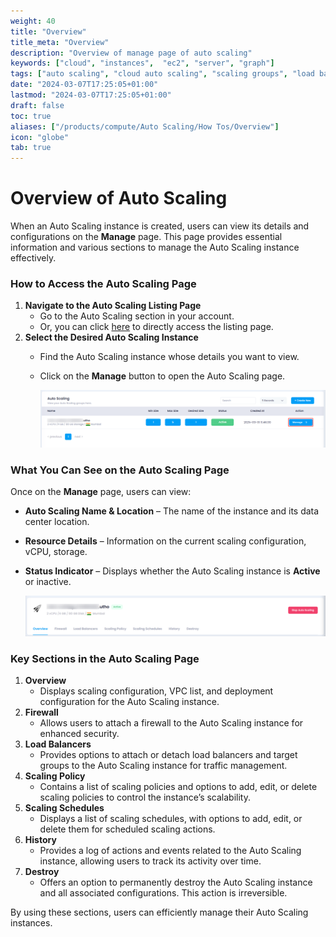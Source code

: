 ```yaml
---
weight: 40
title: "Overview"
title_meta: "Overview"
description: "Overview of manage page of auto scaling"
keywords: ["cloud", "instances",  "ec2", "server", "graph"]
tags: ["auto scaling", "cloud auto scaling", "scaling groups", "load balancing", "automatic resource scaling"]
date: "2024-03-07T17:25:05+01:00"
lastmod: "2024-03-07T17:25:05+01:00"
draft: false
toc: true
aliases: ["/products/compute/Auto Scaling/How Tos/Overview"]
icon: "globe"
tab: true
---
```




# **Overview of Auto Scaling**

When an Auto Scaling instance is created, users can view its details and configurations on the **Manage** page. This page provides essential information and various sections to manage the Auto Scaling instance effectively.

### **How to Access the Auto Scaling Page**

1. **Navigate to the Auto Scaling Listing Page**
   * Go to the Auto Scaling section in your account.
   * Or, you can click [here](https://console.utho.com/auto-scaling "Auto Scaling Listing Page") to directly access the listing page.
2. **Select the Desired Auto Scaling Instance**
   * Find the Auto Scaling instance whose details you want to view.
   * Click on the **Manage** button to open the Auto Scaling page.

     ![1743762436313](image/index/1743762436313.png)

### **What You Can See on the Auto Scaling Page**

Once on the **Manage** page, users can view:

* **Auto Scaling Name & Location** – The name of the instance and its data center location.
* **Resource Details** – Information on the current scaling configuration, vCPU, storage.
* **Status Indicator** – Displays whether the Auto Scaling instance is **Active** or inactive.

  ![1743762465984](image/index/1743762465984.png)

### **Key Sections in the Auto Scaling Page**

1. **Overview**
   * Displays scaling configuration, VPC list, and deployment configuration for the Auto Scaling instance.
2. **Firewall**
   * Allows users to attach a firewall to the Auto Scaling instance for enhanced security.
3. **Load Balancers**
   * Provides options to attach or detach load balancers and target groups to the Auto Scaling instance for traffic management.
4. **Scaling Policy**
   * Contains a list of scaling policies and options to add, edit, or delete scaling policies to control the instance’s scalability.
5. **Scaling Schedules**
   * Displays a list of scaling schedules, with options to add, edit, or delete them for scheduled scaling actions.
6. **History**
   * Provides a log of actions and events related to the Auto Scaling instance, allowing users to track its activity over time.
7. **Destroy**
   * Offers an option to permanently destroy the Auto Scaling instance and all associated configurations. This action is irreversible.

By using these sections, users can efficiently manage their Auto Scaling instances.

